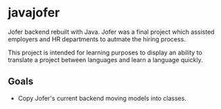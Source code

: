 # javajofer

Jofer backend rebuilt with Java.
Jofer was a final project which assisted employers and 
HR departments to autmate the hiring process.

This project is intended for learning purposes to display an ability to translate
a project between languages and learn a language quickly.

## Goals

- Copy Jofer's current backend moving models into classes.